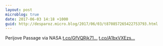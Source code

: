 ```yaml
---
layout: post
microblog: true
date: 2017-06-03 14:18 +1000
guid: http://desparoz.micro.blog/2017/06/03/t870857265422753793.html
---
```

Perijove Passage via NASA [t.co/GfVQRjk71...](https://t.co/GfVQRjk71T) [t.co/A1bxVXEzs...](https://t.co/A1bxVXEzsE)
